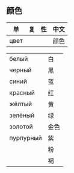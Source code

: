 ## 颜色

| 单 | 复 | 性 | 中文 |
| --- | --- | --- | --- |
| цвет | | | 颜色 |

| | |
| --- | --- |
| белый | 白 |
| черный | 黑 |
| синий | 蓝 |
| красный | 红 |
| жёлтый | 黄 |
| зелёный | 绿 |
| золотой | 金色 |
| пурпурный | 紫 |
| | 粉 |
| | 褐 |
